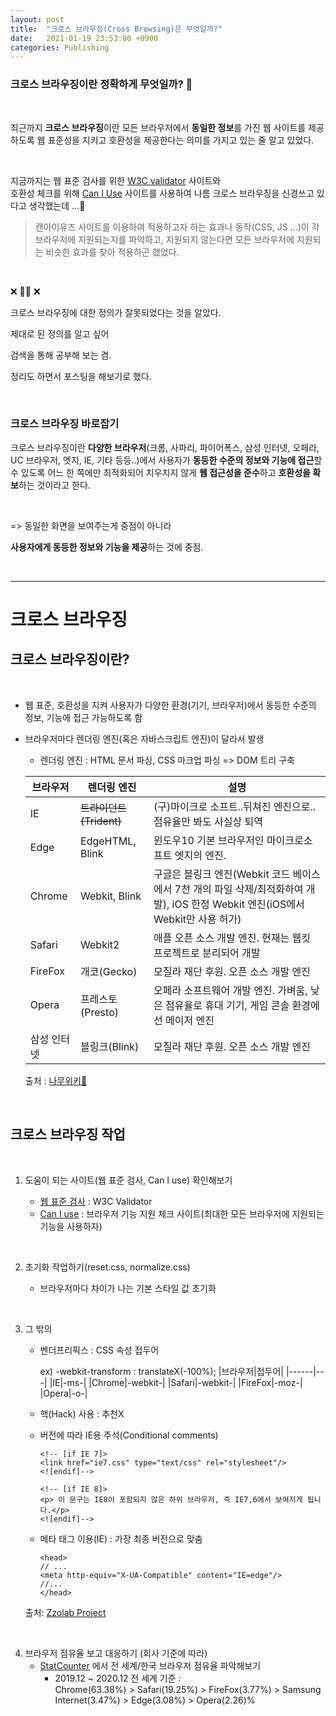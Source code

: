 ```yaml
---
layout: post
title:  "크로스 브라우징(Cross Browsing)은 무엇일까?"
date:   2021-01-19 23:53:00 +0900
categories: Publishing
---
```


### **크로스 브라우징이란 정확하게 무엇일까?** 🤔

<br>

최근까지 **크로스 브라우징**이란 모든 브라우저에서 **동일한 정보**를 가진 웹 사이트를 제공하도록 웹 표준성을 지키고 호환성을 제공한다는 의미를 가지고 있는 줄 알고 있었다.


<br>

지금까지는 웹 표준 검사를 위한 [W3C validator](https://validator.w3.org/) 사이트와<br>호환성 체크를 위해 [Can I Use](https://caniuse.com/) 사이트를 사용하여 나름 크로스 브라우징을 신경쓰고 있다고 생각했는데 ...&#128172;
> 캔아이유즈 사이트를 이용하여 적용하고자 하는 효과나 동작(CSS, JS ...)이 각 브라우저에 지원되는지를 파악하고, 지원되지 않는다면 모든 브라우저에 지원되는 비슷한 효과를 찾아 적용하곤 했었다.

<br>

&#10060; 🙅‍♀️ &#10060;	

크로스 브라우징에 대한 정의가 잘못되었다는 것을 알았다.

제대로 된 정의를 알고 싶어

검색을 통해 공부해 보는 겸.

정리도 하면서 포스팅을 해보기로 했다.

<br>

### 크로스 브라우징 바로잡기

크로스 브라우징이란 **다양한 브라우저**(크롬, 사파리, 파이어폭스, 삼성 인터넷, 오페라, UC 브라우저, 엣지, IE, 기타 등등..)에서 사용자가 **동등한 수준의 정보와 기능에 접근**할 수 있도록 어느 한 쪽에만 최적화되어 치우치지 않게 **웹 접근성을 준수**하고 **호환성을 확보**하는 것이라고 한다.

<br>

=> 동일한 화면을 보여주는게 중점이 아니라

**사용자에게 동등한 정보와 기능을 제공**하는 것에 중점.

<br>


 ---

# 크로스 브라우징

## 크로스 브라우징이란?

<br>

- 웹 표준, 호환성을 지켜 사용자가 다양한 환경(기기, 브라우저)에서 동등한 수준의 정보, 기능에 접근 가능하도록 함
- 브라우저마다 렌더링 엔진(혹은 자바스크립트 엔진)이 달라서 발생
    - 렌더링 엔진 : HTML 문서 파싱, CSS 마크업 파싱 => DOM 트리 구축

    |브라우저|렌더링 엔진|설명|
    |------|---|---|
    |IE|<del>트라이던트(Trident)|(구)마이크로 소프트..뒤쳐진 엔진으로..점유율만 봐도 사실상 퇴역|
    |Edge|EdgeHTML, Blink|윈도우10 기본 브라우저인 마이크로소프트 엣지의 엔진. |
    |Chrome|Webkit, Blink|구글은 블링크 엔진(Webkit 코드 베이스에서 7천 개의 파일 삭제/최적화하여 개발),  iOS 한정 Webkit 엔진(iOS에서 Webkit만 사용 허가)|
    |Safari|Webkit2|애플 오픈 소스 개발 엔진. 현재는 웹킷 프로젝트로 분리되어 개발|
    |FireFox|개코(Gecko)|모질라 재단 후원. 오픈 소스 개발 엔진|
    |Opera|프레스토(Presto)|오페라 소프트웨어 개발 엔진. 가벼움, 낮은 점유율로 휴대 기기, 게임 콘솔 환경에선 메이저 엔진|
    |삼성 인터넷|블링크(Blink)|모질라 재단 후원. 오픈 소스 개발 엔진|

    출처 : [나무위키&#127795;](https://namu.wiki/w/%EC%97%94%EC%A7%84/%EC%9B%B9%20%EB%B8%8C%EB%9D%BC%EC%9A%B0%EC%A0%80)


<br>

## 크로스 브라우징 작업

<br>

1. 도움이 되는 사이트(웹 표준 검사, Can I use) 확인해보기

    - [웹 표준 검사](https://validator.w3.org/) : W3C Validator 
    - [Can I use](https://caniuse.com/) : 브라우저 기능 지원 체크 사이트(최대한 모든 브라우저에 지원되는 기능을 사용하자)

<br>

2. 초기화 작업하기(reset.css, normalize.css)

    - 브라우저마다 차이가 나는 기본 스타일 값 초기화

<br>

3. 그 밖의

    - 벤더프리픽스 : CSS 속성 접두어

        ex) -webkit-transform : translateX(-100%);
        |브라우저|접두어|
        |------|---|
        |IE|-ms-|
        |Chrome|-webkit-|
        |Safari|-webkit-|
        |FireFox|-moz-|
        |Opera|-o-|
    - 핵(Hack) 사용 : 추천X
    - 버전에 따라 IE용 주석(Conditional comments)
        ```
        <!-- [if IE 7]>
        <link href="ie7.css" type="text/css" rel="stylesheet"/>
        <![endif]-->

        <!-- [if IE 8]>
        <p> 이 문구는 IE8이 포함되지 않은 하위 브라우저, 즉 IE7,6에서 보여지게 됩니다.</p>
        <![endif]-->
        ```
    - 메타 태그 이용(IE) : 가장 최종 버전으로 맞춤
        ```
        <head>
        // ...
        <meta http-equiv="X-UA-Compatible" content="IE=edge"/>
        //...
        </head>
        ```
        
    출처: [Zzolab Project](https://okayoon.tistory.com/entry/크로스-브라우징cross-browsing)

<br>

4. 브라우저 점유율 보고 대응하기 (회사 기준에 따라)
    - [StatCounter](https://gs.statcounter.com/) 에서 전 세계/한국 브라우저 점유율 파악해보기
        - 2019.12 ~ 2020.12 전 세계 기준 :<br> Chrome(63.38%) > Safari(19.25%) > FireFox(3.77%) > Samsung Internet(3.47%) > Edge(3.08%) > Opera(2.26)%